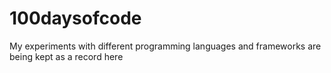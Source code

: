 # 100daysofcode

My experiments with different programming languages and frameworks are being kept as a record here
